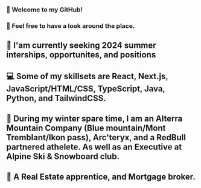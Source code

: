 ### 👋 Welcome to my GitHub!

### 🌴 Feel free to have a look around the place.

## 👀 I'am currently seeking 2024 summer interships, opportunites, and positions

## 💻 Some of my skillsets are React, Next.js, JavaScript/HTML/CSS, TypeScript, Java, Python, and TailwindCSS.

## 🎿 During my winter spare time, I am an Alterra Mountain Company (Blue mountain/Mont Tremblant/Ikon pass), Arc'teryx, and a RedBull partnered athelete. As well as an Executive at Alpine Ski & Snowboard club.

## 🏡 A Real Estate apprentice, and Mortgage broker.

<!--
**xolah88457/xolah88457** is a ✨ _special_ ✨ repository because its `README.md` (this file) appears on your GitHub profile.

Here are some ideas to get you started:

- 🔭 I’m currently working on ...
- 🌱 I’m currently learning ...
- 👯 I’m looking to collaborate on ...
- 🤔 I’m looking for help with ...
- 💬 Ask me about ...
- 📫 How to reach me: ...
- 😄 Pronouns: ...
- ⚡ Fun fact: ...
-->
